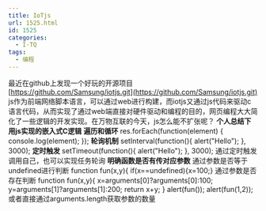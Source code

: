 ```yaml
---
title: IoTjs
url: 1525.html
id: 1525
categories:
  - I·TQ
tags:
  - 编程
---
```


最近在github上发现一个好玩的开源项目 [https://github.com/Samsung/iotjs.git](https://github.com/Samsung/iotjs.git) js作为前端网络脚本语言，可以通过web进行构建，而iotjs又通过js代码来驱动c语言代码，从而实现了通过web端直接对硬件驱动和编程的目的，网页编程大大简化了一些逻辑的开发实现。在万物互联的今天，js怎么能不扩张呢？ **个人总结下用js实现的嵌入式C逻辑** **遍历和循环** res.forEach(function(element) { console.log(element); }); **轮询机制** setInterval(function(){ alert("Hello"); }, 3000); **定时触发** setTimeout(function(){ alert("Hello"); }, 3000); 通过定时触发调用自己，也可以实现任务轮询 **明确函数是否有传对应参数** 通过参数是否等于undefined进行判断 function fun(x,y){ if(x==undefined){x=100;} 通过参数是否存在判断 function fun(x,y){ x=arguments\[0\]?arguments\[0\]:100; y=arguments\[1\]?arguments\[1\]:200; return x+y; } alert(fun()); alert(fun(1,2)); 或者直接通过arguments.length获取参数的数量